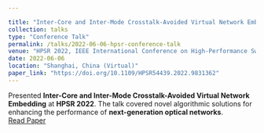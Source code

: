 ```yaml
---

title: "Inter-Core and Inter-Mode Crosstalk-Avoided Virtual Network Embedding"
collection: talks
type: "Conference Talk"
permalink: /talks/2022-06-06-hpsr-conference-talk
venue: "HPSR 2022, IEEE International Conference on High-Performance Switching and Routing"
date: 2022-06-06
location: "Shanghai, China (Virtual)"
paper_link: "https://doi.org/10.1109/HPSR54439.2022.9831362"
---
```


Presented **Inter-Core and Inter-Mode Crosstalk-Avoided Virtual Network Embedding** at **HPSR 2022**. The talk covered novel algorithmic solutions for enhancing the performance of **next-generation optical networks**.  
[Read Paper](https://doi.org/10.1109/HPSR54439.2022.9831362)  

